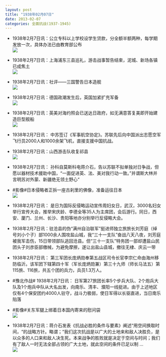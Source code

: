 ```yaml
---
layout: post
title: "1938年02月07日"
date: 2013-02-07
categories: 全面抗战(1937-1945)
---
```


<meta name="referrer" content="no-referrer" />

- 1938年2月7日讯：公立专科以上学校设学生贷款，分全额半额两种，每学期发放一次，具体办法已由教育部公布 <br/><img src="https://ww4.sinaimg.cn/large/aca367d8jw1e1l8srigg5j.jpg" />

- 1938年2月7日讯：上海浦东三县巡礼，游击战事暂告结束，泥城、新场各镇已成焦土 <br/><img src="https://ww3.sinaimg.cn/large/aca367d8jw1e1l7295fg1j.jpg" />

- 1938年2月7日讯：社评——三国警告日本造舰 <br/><img src="https://ww4.sinaimg.cn/large/aca367d8jw1e1l5byxnmzj.jpg" />

- 1938年2月7日讯：德国政潮发生后，英国加紧扩充军备 <br/><img src="https://ww2.sinaimg.cn/large/aca367d8jw1e1l3lgzkdmj.jpg" />

- 1938年2月7日讯：英美对海约照会已送达日政府，如无满意答复美即开始建造巨型舰船 <br/><img src="https://ww4.sinaimg.cn/large/aca367d8jw1e1l1v0nk65j.jpg" />

- 1938年2月7日讯：  中苏签订《军事航空协定》。苏联先后向中国派出志愿空军飞行员2000人和1000余架飞机，直接支援中国抗战。 

- 1938年2月7日讯：山西游击队收复祁县 <br/><img src="https://ww3.sinaimg.cn/large/aca367d8jw1e1kye7xtb1j.jpg" />

- 1938年2月7日讯： 孙科自莫斯科电蒋介石，告以苏联不拟单独对日争战，但愿以器材技术援助中国，“一面促进英、法、美对我行动一致。”并谓斯大林并言明苏对外蒙、新疆绝无领土野心“ 

- #影像#日本侵略者正拆一座古刹里的佛像，准备运往日本 <br/><img src="https://ww4.sinaimg.cn/large/aca367d8jw1e1kpq2hyr2j.jpg" />

- 1938年2月7日讯：  是日为国际反侵略运动宣传周妇女日，武汉，3000名妇女举行宣传大会，推举宋庆龄、李德全等35人为主席团，会后游行。同日，西安、厦门、兰州、长沙、贵阳等地亦分别举行反侵略大会。 

- 1938年2月7日讯：驻沧县的伪“满州自治联军”挺进师独立旅旅长刘芳庭（绰号刘小个子）部1000余人围攻盐山城，我“三十一支队”奋战八天八夜，刘芳庭被我军击伤，15日带领部队逃回沧县。但“三十一支队”特务团一部却遭盐山民团头子刘彦臣部缴械，为避免摩擦，遂让出盐山县城，撤往无棣、庆云一带 

- 1938年2月7日讯： 第三军团长庞炳勋奉第五战区司令长官李宗仁命由海州移防临沂。该军团下辖第四十军（军长庞炳勋兼）第三十九师（师长马法五）第115旅、116旅，共五个团的兵力，兵员1.3万人。 

- #豫北作战# 1938年2月7日讯： 日军第27旅团长率5个步兵大队、2个炮兵大队及1个炮兵中队从大名出发，向南乐、清丰、濮阳一线挺进。由于上述地区仅有4个保安团约4000人驻守，战斗力极弱，使日军得以长驱直进，当日南乐陷落 

- #影像#关东军腿上绑着日本国内寄来的慰问袋 <br/><img src="https://ww3.sinaimg.cn/large/aca367d8jw1e1kh1udgayj.jpg" />

- 1938年2月7日讯：蒋介石发表《抗战必胜的条件与要素》阐述“用空间换取时间，“的战略方针。略谓；“我们这次抗战是以广大的土地来和敌人决胜负，是以众多的人口来和敌人决生死。本来战争的胜败就是决定于空间与时间；我们有了敌人一时无法全部占领的广大土地，就此空间的条件已足以制 ...  <br/><img src="https://ww2.sinaimg.cn/large/aca367d8jw1e1kgre9plcj.jpg" />

